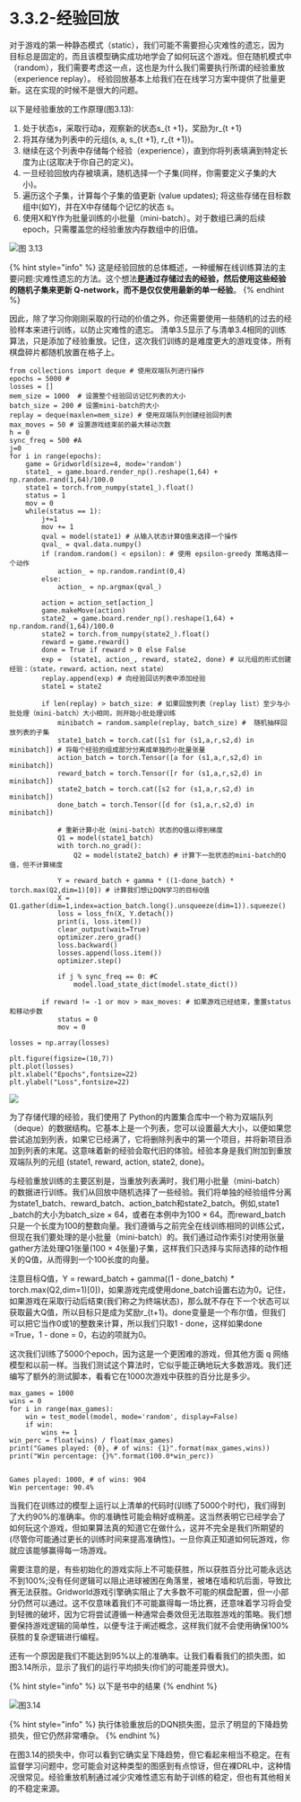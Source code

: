 # 3.3.2-经验回放

对于游戏的第一种静态模式（static），我们可能不需要担心灾难性的遗忘，因为目标总是固定的，而且该模型确实成功地学会了如何玩这个游戏。但在随机模式中（random），我们需要考虑这一点，这也是为什么我们需要执行所谓的经验重放（experience replay）。 经验回放基本上给我们在在线学习方案中提供了批量更新。这在实现的时候不是很大的问题。

以下是经验重放的工作原理\(图3.13\):

1. 处于状态s，采取行动a，观察新的状态s\_{t +1}，奖励为r\_{t +1}
2. 将其存储为列表中的元组\(s, a, s\_{t +1}, r\_{t +1}\)。 
3. 继续在这个列表中存储每个经验（experience），直到你将列表填满到特定长度为止\(这取决于你自己的定义\)。 
4. 一旦经验回放内存被填满，随机选择一个子集\(同样，你需要定义子集的大小\)。 
5. 遍历这个子集，计算每个子集的值更新 \(value updates\); 将这些存储在目标数组中\(如Y\)，并在X中存储每个记忆的状态 s。
6. 使用X和Y作为批量训练的小批量（mini-batch）。对于数组已满的后续epoch，只需覆盖您的经验重放内存数组中的旧值。

![&#x56FE; 3.13](../../.gitbook/assets/image%20%2898%29.png)

{% hint style="info" %}
这是经验回放的总体概述，一种缓解在线训练算法的主要问题:灾难性遗忘的方法。这个想法**是通过存储过去的经验，然后使用这些经验的随机子集来更新 Q-network，而不是仅仅使用最新的单一经验**。
{% endhint %}

因此，除了学习你刚刚采取的行动的价值之外，你还需要使用一些随机的过去的经验样本来进行训练，以防止灾难性的遗忘。 清单3.5显示了与清单3.4相同的训练算法，只是添加了经验重放。记住，这次我们训练的是难度更大的游戏变体，所有棋盘碎片都随机放置在格子上。

```text
from collections import deque # 使用双端队列进行操作
epochs = 5000 # 
losses = []
mem_size = 1000  # 设置整个经验回访记忆列表的大小
batch_size = 200 # 设置mini-batch的大小
replay = deque(maxlen=mem_size) # 使用双端队列创建经验回列表
max_moves = 50 # 设置游戏结束前的最大移动次数
h = 0
sync_freq = 500 #A
j=0
for i in range(epochs):
    game = Gridworld(size=4, mode='random')
    state1_ = game.board.render_np().reshape(1,64) + np.random.rand(1,64)/100.0
    state1 = torch.from_numpy(state1_).float()
    status = 1
    mov = 0
    while(status == 1): 
        j+=1
        mov += 1
        qval = model(state1) # 从输入状态计算Q值来选择一个操作
        qval_ = qval.data.numpy()
        if (random.random() < epsilon): # 使用 epsilon-greedy 策略选择一个动作
            action_ = np.random.randint(0,4)
        else:
            action_ = np.argmax(qval_)
        
        action = action_set[action_]
        game.makeMove(action)
        state2_ = game.board.render_np().reshape(1,64) + np.random.rand(1,64)/100.0
        state2 = torch.from_numpy(state2_).float()
        reward = game.reward()
        done = True if reward > 0 else False
        exp =  (state1, action_, reward, state2, done) # 以元组的形式创建经验：（state，reward，action，next state）
        replay.append(exp) # 向经验回访列表中添加经验
        state1 = state2
        
        if len(replay) > batch_size: # 如果回放列表（replay list）至少与小批处理（mini-batch）大小相同，则开始小批处理训练
            minibatch = random.sample(replay, batch_size) #  随机抽样回放列表的子集
            state1_batch = torch.cat([s1 for (s1,a,r,s2,d) in minibatch]) # 将每个经验的组成部分分离成单独的小批量张量
            action_batch = torch.Tensor([a for (s1,a,r,s2,d) in minibatch])
            reward_batch = torch.Tensor([r for (s1,a,r,s2,d) in minibatch])
            state2_batch = torch.cat([s2 for (s1,a,r,s2,d) in minibatch])
            done_batch = torch.Tensor([d for (s1,a,r,s2,d) in minibatch])
            
            # 重新计算小批（mini-batch）状态的Q值以得到梯度
            Q1 = model(state1_batch) 
            with torch.no_grad():
                Q2 = model(state2_batch) # 计算下一批状态的mini-batch的Q值，但不计算梯度
            
            Y = reward_batch + gamma * ((1-done_batch) * torch.max(Q2,dim=1)[0]) # 计算我们想让DQN学习的目标Q值
            X = Q1.gather(dim=1,index=action_batch.long().unsqueeze(dim=1)).squeeze()
            loss = loss_fn(X, Y.detach())
            print(i, loss.item())
            clear_output(wait=True)
            optimizer.zero_grad()
            loss.backward()
            losses.append(loss.item())
            optimizer.step()
            
            if j % sync_freq == 0: #C
                model.load_state_dict(model.state_dict())
                
        if reward != -1 or mov > max_moves: # 如果游戏已经结束，重置status和移动步数
            status = 0
            mov = 0
        
losses = np.array(losses)

```

```text
plt.figure(figsize=(10,7))
plt.plot(losses)
plt.xlabel("Epochs",fontsize=22)
plt.ylabel("Loss",fontsize=22)
```

![](../../.gitbook/assets/image%20%2875%29.png)

为了存储代理的经验，我们使用了 Python的内置集合库中一个称为双端队列（deque）的数据结构。它基本上是一个列表，您可以设置最大大小，以便如果您尝试追加到列表，如果它已经满了，它将删除列表中的第一个项目，并将新项目添加到列表的末尾。这意味着新的经验会取代旧的体验。经验本身是我们附加到重放双端队列的元组 \(state1, reward, action, state2, done\)。

与经验重放训练的主要区别是，当重放列表满时，我们用小批量（mini-batch）的数据进行训练。我们从回放中随机选择了一些经验。我们将单独的经验组件分离为state1\_batch、reward\_batch、action\_batch和state2\_batch。例如,state1 \_batch的大小为batch\_size × 64，或者在本例中为100 × 64。而reward\_batch只是一个长度为100的整数向量。我们遵循与之前完全在线训练相同的训练公式，但现在我们要处理的是小批量（mini-batch）的。我们通过动作索引对使用张量gather方法处理Q1张量\(100 × 4张量\)子集，这样我们只选择与实际选择的动作相关的Q值，从而得到一个100长度的向量。

注意目标Q值，Y = reward\_batch + gamma\(\(1 - done\_batch\) _\*_ torch.max\(Q2,dim=1\)\[0\]\)，如果游戏完成使用done\_batch设置右边为0。记住，如果游戏在采取行动后结束\(我们称之为终端状态\)，那么就不存在下一个状态可以获取最大Q值，所以目标只是成为奖励r\_{t+1}。done变量是一个布尔值，但我们可以把它当作0或1的整数来计算，所以我们只取1 - done，这样如果done =True，1 - done = 0，右边的项就为0。

这次我们训练了5000个epoch，因为这是一个更困难的游戏，但其他方面 q 网络模型和以前一样。当我们测试这个算法时，它似乎能正确地玩大多数游戏。我们还编写了额外的测试脚本，看看它在1000次游戏中获胜的百分比是多少。

```text
max_games = 1000
wins = 0
for i in range(max_games):
    win = test_model(model, mode='random', display=False)
    if win:
        wins += 1
win_perc = float(wins) / float(max_games)
print("Games played: {0}, # of wins: {1}".format(max_games,wins))
print("Win percentage: {}%".format(100.0*win_perc))


Games played: 1000, # of wins: 904
Win percentage: 90.4%
```

当我们在训练过的模型上运行以上清单的代码时\(训练了5000个时代\)，我们得到了大约90%的准确率。你的准确性可能会稍好或稍差。这当然表明它已经学会了如何玩这个游戏，但如果算法真的知道它在做什么，这并不完全是我们所期望的\(尽管你可能通过更长的训练时间来提高准确性\)。一旦你真正知道如何玩游戏，你就应该能够赢得每一场游戏。

需要注意的是，有些初始化的游戏实际上不可能获胜，所以获胜百分比可能永远达不到100%;没有任何逻辑可以阻止进球被困在角落里，被堵在墙和坑后面，导致比赛无法获胜。Gridworld游戏引擎确实阻止了大多数不可能的棋盘配置，但一小部分仍然可以通过。这不仅意味着我们不可能赢得每一场比赛，还意味着学习将会受到轻微的破坏，因为它将尝试遵循一种通常会奏效但无法取胜游戏的策略。我们想要保持游戏逻辑的简单性，以便专注于阐述概念，这样我们就不会使用确保100%获胜的复杂逻辑进行编程。

还有一个原因是我们不能达到95%以上的准确率。让我们看看我们的损失图，如图3.14所示，显示了我们的运行平均损失\(你们的可能差异很大\)。

{% hint style="info" %}
以下是书中的结果
{% endhint %}



![&#x56FE;3.14 ](../../.gitbook/assets/image%20%2896%29.png)

{% hint style="info" %}
执行体验重放后的DQN损失图，显示了明显的下降趋势损失，但它仍然非常嘈杂。
{% endhint %}

在图3.14的损失中，你可以看到它确实呈下降趋势，但它看起来相当不稳定。在有监督学习问题中，您可能会对这种类型的图感到有点惊讶，但在裸DRL中，这种情况很常见。经验重放机制通过减少灾难性遗忘有助于训练的稳定，但也有其他相关的不稳定来源。







